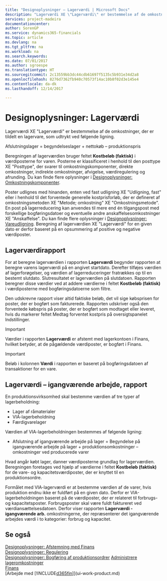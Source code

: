 ```yaml
---
title: "Designoplysninger – Lagerværdi | Microsoft Docs"
description: "Lagerværdi XE \"Lagerværdi\" er bestemmelse af de omkostninger, der er tildelt en lagervare, som udtrykt ved følgende ligning."
services: project-madeira
documentationcenter: 
author: SorenGP
ms.service: dynamics365-financials
ms.topic: article
ms.devlang: na
ms.tgt_pltfrm: na
ms.workload: na
ms.search.keywords: 
ms.date: 07/01/2017
ms.author: sgroespe
ms.translationtype: HT
ms.sourcegitcommit: 2c13559bb3dc44cdb61697f5135c5b931e34d2a8
ms.openlocfilehash: 8276d7362fb940c70573f14ac10b8f02d3e145e4
ms.contentlocale: da-dk
ms.lasthandoff: 12/14/2017

---
```

# <a name="design-details-inventory-valuation"></a>Designoplysninger: Lagerværdi
Lagerværdi XE "Lagerværdi" er bestemmelse af de omkostninger, der er tildelt en lagervare, som udtrykt ved følgende ligning.  

Afslutningslager = begyndelseslager + nettokøb – produktionspris  

Beregningen af lagerværdien bruger feltet **Kostbeløb (faktisk)** i værdiposterne for varen. Posterne er klassificeret i henhold til den posttype XE "Posttype", der svarer til omkostningskomponenter, direkte omkostninger, indirekte omkostninger, afvigelse, værdiregulering og afrunding. Du kan finde flere oplysninger i [Designoplysninger: Omkostningskomponenter](design-details-cost-components.md).  

Poster udlignes med hinanden, enten ved fast udligning XE "Udligning, fast" eller i henhold til det forventede generelle kostprisforløb, der er defineret af omkostningsmetoden XE "Metode; omkostning" XE "Omkostningsmetode". En post på lagerreducering kan anvendes til mere end én tilgangspost med forskellige bogføringsdatoer og eventuelle andre anskaffelsesomkostninger XE "Anskaffelse". Du kan finde flere oplysninger i [Designoplysninger: Vareudligning](design-details-item-application.md). Beregning af lagerværdien XE "Lagerværdi" for en given dato er derfor baseret på en opsummering af positive og negative værdiposter.  

## <a name="inventory-valuation-report"></a>Lagerværdirapport  
For at beregne lagerværdien i rapporten **Lagerværdi** begynder rapporten at beregne varens lagerværdi på en angivet startdato. Derefter tilføjes værdien af lagerforøgelser, og værdien af lagerreduceringer fratrækkes op til en bestemt slutdato. Slutresultatet er lagerværdien på slutdatoen. Rapporten beregner disse værdier ved at addere værdierne i feltet **Kostbeløb (faktisk)** i værdiposterne med bogføringsdatoerne som filtre.  

Den udskrevne rapport viser altid faktiske beløb, det vil sige købsprisen for poster, der er bogført som fakturerede. Rapporten udskriver også den forventede købspris på poster, der er bogført som modtaget eller leveret, hvis du markerer feltet Medtag forventet kostpris på oversigtspanelet Indstillinger.  

> [!IMPORTANT]  
>  Værdier i rapporten **Lagerværdi** er afstemt med lagerkontoen i Finans, hvilket betyder, at de pågældende værdiposter, er bogført i Finans.  

> [!IMPORTANT]  
>  Beløb i kolonnen **Værdi** i rapporten er baseret på bogføringsdatoen af transaktioner for en vare.  

## <a name="inventory-valuation---wip-report"></a>Lagerværdi – igangværende arbejde, rapport  
En produktionsvirksomhed skal bestemme værdien af tre typer af lagerbeholdning:  

* Lager af råmaterialer  
* VIA-lagerbeholdning  
* Færdigvarelager  

Værdien af VIA-lagerbeholdningen bestemmes af følgende ligning:  

* Afslutning af igangværende arbejde på lager = Begyndelse på igangværende arbejde på lager + produktionsomkostninger – omkostninger ved producerede varer  

Hvad angår købt lager, danner værdiposterne grundlag for lagerværdien. Beregningen foretages ved hjælp af værdierne i feltet **Kostbeløb (faktisk)** for de vare- og kapacitetsværdiposter, der er knyttet til en produktionsordre.  

Formålet med VIA-lagerværdi er at bestemme værdien af de varer, hvis produktion endnu ikke er fuldført på en given dato. Derfor er VIA-lagerbeholdningen baseret på de værdiposter, der er relateret til forbrugs- og kapacitetsposter. Forbrugsposter skal være fuldt faktureret ved værdiansættelsesdatoen. Derfor viser rapporten **Lagerværdi - igangværende arb.** omkostningerne, der repræsenterer det igangværende arbejdes værdi i to kategorier: forbrug og kapacitet.  

## <a name="see-also"></a>Se også  
[Designoplysninger: Afstemning med Finans](design-details-reconciliation-with-the-general-ledger.md)   
[Designoplysninger: Regulering](design-details-revaluation.md)   
[Designoplysninger: Bogføring af produktionsordrer](design-details-production-order-posting.md)
[Administrere lageromkostninger](finance-manage-inventory-costs.md)  
[Finans](finance.md)  
[Arbejde med [!INCLUDE[d365fin](includes/d365fin_md.md)]](ui-work-product.md)

